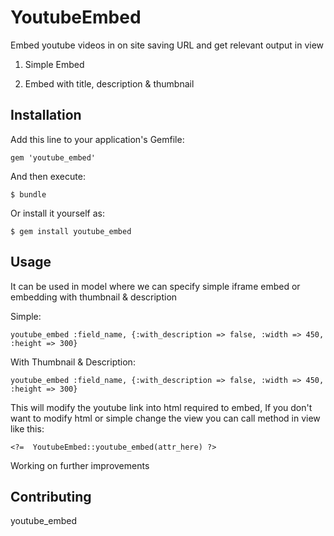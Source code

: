 # YoutubeEmbed

Embed youtube videos in on site saving  URL and get relevant output in view

1. Simple Embed

2. Embed with title, description & thumbnail

## Installation

Add this line to your application's Gemfile:

    gem 'youtube_embed'

And then execute:

    $ bundle

Or install it yourself as:

    $ gem install youtube_embed

## Usage

It can be used in model where we can specify simple iframe embed or embedding with thumbnail & description

Simple:

    youtube_embed :field_name, {:with_description => false, :width => 450, :height => 300}

With Thumbnail & Description:

    youtube_embed :field_name, {:with_description => false, :width => 450, :height => 300}


This will modify the youtube link into html required to embed, If you don't want to modify html or simple change the view you can call method in view like this:

    <?=  YoutubeEmbed::youtube_embed(attr_here) ?>

Working on further improvements

## Contributing

youtube_embed